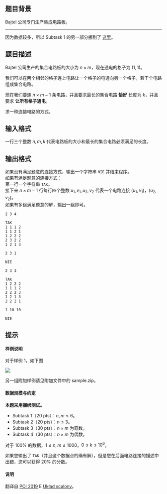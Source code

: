 ## 题目背景
Bajtel 公司专门生产集成电路板。

---

因为数据较多，所以 Subtask 1 的另一部分挪到了 [这里](https://www.luogu.com.cn/problem/U122678)。

## 题目描述
Bajtel 公司生产的集合电路板的大小为 $n \times m$，现在通电的格子为 $(1,1)$。

我们可以在两个相邻的格子连上电路让一个格子的电通向另一个格子，若干个电路组成集合电路。

现在我们要连 $n \times m-1$ 条电路，并且要求最长的集合电路 **恰好** 长度为 $k$，并且要求 **让所有格子通电**。

求一种连接电路的方式。

## 输入格式
一行三个整数 $n,m,k$ 代表电路板的大小和最长的集合电路必须满足的长度。

## 输出格式
如果没有满足题意的连接方式，输出一个字符串 `NIE` 并结束程序。            
如果有满足题意的连接方式：    
第一行一个字符串 `TAK`。       
接下来 $n \times m-1$ 行每行四个整数 $u_1,v_1,u_2,v_2$ 代表一个电路连接 $(u_1,v_1)$，$(u_2,v_2)$。           
如果有多组满足题意的解，输出一组即可。

```input1
2 3 4
```

```output1
TAK
1 1 1 2
1 1 2 1
1 2 2 2
2 3 2 2
1 2 1 3
```

```input2
2 3 1
```

```output2
NIE
```

```input3
2 3 3 
```

```output3
TAK
1 2 2 2
1 1 1 2
2 2 2 3
1 2 1 3
2 2 2 1
```

```input4
1 10 10
```

```output4
NIE
```

## 提示
#### 样例说明

对于样例 $1$，如下图

![](https://cdn.luogu.com.cn/upload/image_hosting/ly5swltx.png)

另一组附加样例请见附加文件中的 sample.zip。

#### 数据规模与约定

**本题采用捆绑测试。**

- Subtask 1（20 pts）：$n,m \le 6$。
- Subtask 2（20 pts）：$n \le 3$。
- Subtask 3（30 pts）：$n \times m$ 为奇数。
- Subtask 4（30 pts）：$n \times m$ 为偶数。

对于 $100\%$ 的数据，$1 \le n,m \le 1000$，$0 \le k \le 10^6$。

如果您输出了 `TAK`（并且这个数据点的确有解），但是您在后面电路连接的描述中出错，您可以获得 $20\%$ 的分数。

#### 说明

翻译自 [POI 2019](https://sio2.mimuw.edu.pl/c/oi27-1/dashboard/) E [Układ scalony](https://sio2.mimuw.edu.pl/c/oi27-1/p/ukl/)。

